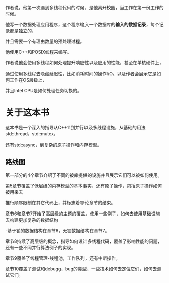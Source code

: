 作者说，他第一次遇到多线程代码的时候，是他离开校园，当工作在第一份工作的时候。



他写一个数据处理应用程序，这个程序输入一个数据库的**输入的数据记录**，每个记录都是独立的，

并且需要一个有理由数量的预处理过程。



他使用C++和POSIX线程来编写。



作者说他会使用多线程如何处理提升响应性以及应用的性能，甚至在单核硬件上，

通过使用多线程去隐藏延迟性，比如消耗时间的操作I/O。以及作者会展示它是如何工作在OS层级上，

并且Intel CPU是如何处理任务切换的。



# 关于这本书

这本书是一个深入的指导从C++11到并行以及多线程设施，从基础的用法std::thread，std::mutex，

还有std::async，到复杂的原子操作和内存模型。



## 路线图

第一部分的4个章节介绍了不同的被库提供的设施并且展示它们可以被如何使用。



第5章节覆盖了低层级的内存模型的基本事实，还有原子操作，包括原子操作如何被用来去

推行顺序限制在其它代码上，并标志着导论章节的结束。



章节6和章节7开始了高层级的主题的覆盖，使用一些例子，如何去使用基础设施去构建更加复杂的数据结构

-基于锁的数据结构在章节6，无锁数据结构在章节7。



章节8持续了高层级的概念，指导如何设计多线程代码，覆盖了影响性能的问题，还有一些不同并行算法例子的实现。



章节9覆盖了线程管理-线程池，工作队列，还有中断操作。



章节10覆盖了测试和debugg，bug的类型，一些技术如何去定位它们，如何去测试它们。



































